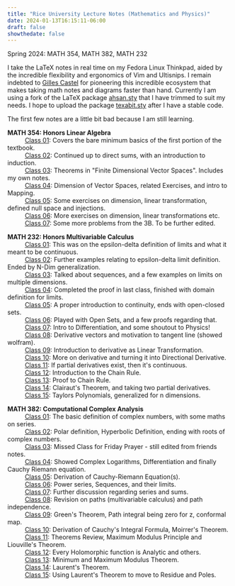 ```yaml
---
title: "Rice University Lecture Notes (Mathematics and Physics)"
date: 2024-01-13T16:15:11-06:00
draft: false
showthedate: false
---
```

Spring 2024: MATH 354, MATH 382, MATH 232
<!--more-->

I take the LaTeX notes in real time on my Fedora Linux Thinkpad, aided by the incredible flexibility and ergonomics of Vim and Ultisnips. I remain indebted to [Gilles Castel](https://castel.dev) for pioneering this incredible ecosystem that makes taking math notes and diagrams faster than hand. Currently I am using a fork of the LaTeX package [ahsan.sty](https://github.com/AnglyPascal/sty) that I have trimmed to suit my needs. I hope to upload the package [texabit.sty](https://www.youtube.com/watch?v=dQw4w9WgXcQ) after I have a stable code.

The first few notes are a little bit bad because I am still learning.

**MATH 354: Honors Linear Algebra**
\
&nbsp;&nbsp;&nbsp;&nbsp;&nbsp;&nbsp;&nbsp;&nbsp;&nbsp;&nbsp;[Class 01](/math354/class01.pdf): Covers the bare minimum basics of the first portion of the textbook.\
&nbsp;&nbsp;&nbsp;&nbsp;&nbsp;&nbsp;&nbsp;&nbsp;&nbsp;&nbsp;[Class 02](/math354/class02.pdf): Continued up to direct sums, with an introduction to induction.\
&nbsp;&nbsp;&nbsp;&nbsp;&nbsp;&nbsp;&nbsp;&nbsp;&nbsp;&nbsp;[Class 03](/math354/class03.pdf): Theorems in "Finite Dimensional Vector Spaces". Includes my own notes. \
&nbsp;&nbsp;&nbsp;&nbsp;&nbsp;&nbsp;&nbsp;&nbsp;&nbsp;&nbsp;[Class 04](/math354/class04.pdf): Dimension of Vector Spaces, related Exercises, and intro to Mapping.\
&nbsp;&nbsp;&nbsp;&nbsp;&nbsp;&nbsp;&nbsp;&nbsp;&nbsp;&nbsp;[Class 05](/math354/class05.pdf): Some exercises on dimension, linear transformation, defined null space and injections. \
&nbsp;&nbsp;&nbsp;&nbsp;&nbsp;&nbsp;&nbsp;&nbsp;&nbsp;&nbsp;[Class 06](/math354/class06.pdf): More exercises on dimension, linear transformations etc.\
&nbsp;&nbsp;&nbsp;&nbsp;&nbsp;&nbsp;&nbsp;&nbsp;&nbsp;&nbsp;[Class 07](/math354/class07.pdf): Some more problems from the 3B. To be further edited.  

**MATH 232: Honors Multivariable Calculus**
\
&nbsp;&nbsp;&nbsp;&nbsp;&nbsp;&nbsp;&nbsp;&nbsp;&nbsp;&nbsp;[Class 01](/math232/class01.pdf): This was on the epsilon-delta definition of limits and what it meant to be continuous.\
&nbsp;&nbsp;&nbsp;&nbsp;&nbsp;&nbsp;&nbsp;&nbsp;&nbsp;&nbsp;[Class 02](/math232/class02.pdf): Further examples relating to epsilon-delta limit definition. Ended by N-Dim generalization.\
&nbsp;&nbsp;&nbsp;&nbsp;&nbsp;&nbsp;&nbsp;&nbsp;&nbsp;&nbsp;[Class 03](/math232/class03.pdf): Talked about sequences, and a few examples on limits on multiple dimensions.\
&nbsp;&nbsp;&nbsp;&nbsp;&nbsp;&nbsp;&nbsp;&nbsp;&nbsp;&nbsp;[Class 04](/math232/class04.pdf): Completed the proof in last class, finished with domain definition for limits.\
&nbsp;&nbsp;&nbsp;&nbsp;&nbsp;&nbsp;&nbsp;&nbsp;&nbsp;&nbsp;[Class 05](/math232/class05.pdf): A proper introduction to continuity, ends with open-closed sets.\
&nbsp;&nbsp;&nbsp;&nbsp;&nbsp;&nbsp;&nbsp;&nbsp;&nbsp;&nbsp;[Class 06](/math232/class06.pdf): Played with Open Sets, and a few proofs regarding that.\
&nbsp;&nbsp;&nbsp;&nbsp;&nbsp;&nbsp;&nbsp;&nbsp;&nbsp;&nbsp;[Class 07](/math232/class07.pdf): Intro to Differentiation, and some shoutout to Physics! \
&nbsp;&nbsp;&nbsp;&nbsp;&nbsp;&nbsp;&nbsp;&nbsp;&nbsp;&nbsp;[Class 08](/math232/class08.pdf): Derivative vectors and motivation to tangent line (showed wolfram). \
&nbsp;&nbsp;&nbsp;&nbsp;&nbsp;&nbsp;&nbsp;&nbsp;&nbsp;&nbsp;[Class 09](/math232/class09.pdf): Introduction to derivative as Linear Transformation. \
&nbsp;&nbsp;&nbsp;&nbsp;&nbsp;&nbsp;&nbsp;&nbsp;&nbsp;&nbsp;[Class 10](/math232/class10.pdf): More on derivative and turning it into Directional Derivative. \
&nbsp;&nbsp;&nbsp;&nbsp;&nbsp;&nbsp;&nbsp;&nbsp;&nbsp;&nbsp;[Class 11](/math232/class11.pdf): If partial derivatives exist, then it's continuous. \
&nbsp;&nbsp;&nbsp;&nbsp;&nbsp;&nbsp;&nbsp;&nbsp;&nbsp;&nbsp;[Class 12](/math232/class12.pdf): Introduction to the Chain Rule.  
&nbsp;&nbsp;&nbsp;&nbsp;&nbsp;&nbsp;&nbsp;&nbsp;&nbsp;&nbsp;[Class 13](/math232/class13.pdf): Proof to Chain Rule.   
&nbsp;&nbsp;&nbsp;&nbsp;&nbsp;&nbsp;&nbsp;&nbsp;&nbsp;&nbsp;[Class 14](/math232/class14.pdf): Clairaut's Theorem, and taking two partial derivatives.   
&nbsp;&nbsp;&nbsp;&nbsp;&nbsp;&nbsp;&nbsp;&nbsp;&nbsp;&nbsp;[Class 15](/math232/class15.pdf): Taylors Polynomials, generalized for n dimensions.     

**MATH 382: Computational Complex Analysis**
\
&nbsp;&nbsp;&nbsp;&nbsp;&nbsp;&nbsp;&nbsp;&nbsp;&nbsp;&nbsp;[Class 01](/math382/class01.pdf): The basic definition of complex numbers, with some maths on series.\
&nbsp;&nbsp;&nbsp;&nbsp;&nbsp;&nbsp;&nbsp;&nbsp;&nbsp;&nbsp;[Class 02](/math382/class02.pdf): Polar definition, Hyperbolic Definition, ending with roots of complex numbers.\
&nbsp;&nbsp;&nbsp;&nbsp;&nbsp;&nbsp;&nbsp;&nbsp;&nbsp;&nbsp;[Class 03](/math382/class03.pdf): Missed Class for Friday Prayer - still edited from friends notes.\
&nbsp;&nbsp;&nbsp;&nbsp;&nbsp;&nbsp;&nbsp;&nbsp;&nbsp;&nbsp;[Class 04](/math382/class04.pdf): Showed Complex Logarithms, Differentiation and finally Cauchy Riemann equation.\
&nbsp;&nbsp;&nbsp;&nbsp;&nbsp;&nbsp;&nbsp;&nbsp;&nbsp;&nbsp;[Class 05](/math382/class05.pdf): Derivation of Cauchy-Riemann Equation(s). \
&nbsp;&nbsp;&nbsp;&nbsp;&nbsp;&nbsp;&nbsp;&nbsp;&nbsp;&nbsp;[Class 06](/math382/class06.pdf): Power series, Sequences, and their limits.\
&nbsp;&nbsp;&nbsp;&nbsp;&nbsp;&nbsp;&nbsp;&nbsp;&nbsp;&nbsp;[Class 07](/math382/class07.pdf): Further discussion regarding series and sums.\
&nbsp;&nbsp;&nbsp;&nbsp;&nbsp;&nbsp;&nbsp;&nbsp;&nbsp;&nbsp;[Class 08](/math382/class08.pdf): Revision on paths (multivariable calculus) and path independence.\
&nbsp;&nbsp;&nbsp;&nbsp;&nbsp;&nbsp;&nbsp;&nbsp;&nbsp;&nbsp;[Class 09](/math382/class09.pdf): Green's Theorem, Path integral being zero for z, conformal map.  \
&nbsp;&nbsp;&nbsp;&nbsp;&nbsp;&nbsp;&nbsp;&nbsp;&nbsp;&nbsp;[Class 10](/math382/class10.pdf): Derivation of Cauchy's Integral Formula, Moirrer's Theorem. \
&nbsp;&nbsp;&nbsp;&nbsp;&nbsp;&nbsp;&nbsp;&nbsp;&nbsp;&nbsp;[Class 11](/math382/class11.pdf): Theorems Review, Maximum Modulus Principle and Liouville's Theorem. \
&nbsp;&nbsp;&nbsp;&nbsp;&nbsp;&nbsp;&nbsp;&nbsp;&nbsp;&nbsp;[Class 12](/math382/class12.pdf): Every Holomorphic function is Analytic and others. \
&nbsp;&nbsp;&nbsp;&nbsp;&nbsp;&nbsp;&nbsp;&nbsp;&nbsp;&nbsp;[Class 13](/math382/class13.pdf): Minimum and Maximum Modulus Theorem.   
&nbsp;&nbsp;&nbsp;&nbsp;&nbsp;&nbsp;&nbsp;&nbsp;&nbsp;&nbsp;[Class 14](/math382/class14.pdf): Laurent's Theorem.   
&nbsp;&nbsp;&nbsp;&nbsp;&nbsp;&nbsp;&nbsp;&nbsp;&nbsp;&nbsp;[Class 15](/math382/class15.pdf): Using Laurent's Theorem to move to Residue and Poles.   

